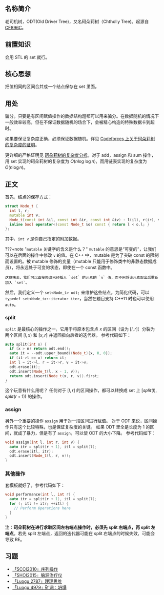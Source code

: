 ## 名称简介

老司机树，ODT(Old Driver Tree)，又名珂朵莉树（Chtholly Tree)。起源自 [CF896C](https://codeforces.com/problemset/problem/896/C)。

## 前置知识

会用 STL 的 set 就行。

## 核心思想

把值相同的区间合并成一个结点保存在 set 里面。

## 用处

骗分。只要是有区间赋值操作的数据结构题都可以用来骗分。在数据随机的情况下一般效率较高，但在不保证数据随机的场合下，会被精心构造的特殊数据卡到超时。

如果要保证复杂度正确，必须保证数据随机。详见 [Codeforces 上关于珂朵莉树的复杂度的证明](http://codeforces.com/blog/entry/56135?#comment-398940)。

更详细的严格证明见 [珂朵莉树的复杂度分析](https://zhuanlan.zhihu.com/p/102786071)。对于 add，assign 和 sum 操作，用 set 实现的珂朵莉树的复杂度为 $O(n \log \log n)$，而用链表实现的复杂度为 $O(n \log n)$。

## 正文

首先，结点的保存方式：

```cpp
struct Node_t {
  int l, r;
  mutable int v;
  Node_t(const int &il, const int &ir, const int &iv) : l(il), r(ir), v(iv) {}
  inline bool operator<(const Node_t &o) const { return l < o.l; }
};
```

其中，`int v` 是你自己指定的附加数据。

???+note "`mutable` 关键字的含义是什么？"
    `mutable` 的意思是“可变的”，让我们可以在后面的操作中修改 `v` 的值。在 C++ 中，mutable 是为了突破 const 的限制而设置的。被 mutable 修饰的变量（mutable 只能用于修饰类中的非静态数据成员），将永远处于可变的状态，即使在一个 const 函数中。
    
    这意味着，我们可以直接修改已经插入 `set` 的元素的 `v` 值，而不用将该元素取出后重新加入 `set`。

然后，我们定义一个 `set<Node_t> odt;` 来维护这些结点。为简化代码，可以 `typedef set<Node_t>::iterator iter`，当然在题目支持 C++11 时也可以使用 `auto`。

### split

`split` 是最核心的操作之一，它用于将原本包含点 $x$ 的区间（设为 $[l, r]$）分裂为两个区间 $[l, x)$ 和 $[x, r]$ 并返回指向后者的迭代器。
参考代码如下：

```cpp
auto split(int x) {
  if (x > n) return odt.end();
  auto it = --odt.upper_bound((Node_t){x, 0, 0});
  if (it->l == x) return it;
  int l = it->l, r = it->r, v = it->v;
  odt.erase(it);
  odt.insert(Node_t(l, x - 1, v));
  return odt.insert(Node_t(x, r, v)).first;
}
```

这个玩意有什么用呢？
任何对于 $[l,r]$ 的区间操作，都可以转换成 set 上 $[split(l),split(r + 1))$ 的操作。

### assign

另外一个重要的操作 `assign` 用于对一段区间进行赋值。
对于 ODT 来说，区间操作只有这个比较特殊，也是保证复杂度的关键。
如果 ODT 里全是长度为 $1$ 的区间，就成了暴力，但是有了 `assign`，可以使 ODT 的大小下降。
参考代码如下：

```cpp
void assign(int l, int r, int v) {
  auto itr = split(r + 1), itl = split(l);
  odt.erase(itl, itr);
  odt.insert(Node_t(l, r, v));
}
```

### 其他操作

套模板就好了，参考代码如下：

```cpp
void performance(int l, int r) {
  auto itr = split(r + 1), itl = split(l);
  for (; itl != itr; ++itl) {
    // Perform Operations here
  }
}
```

注：**珂朵莉树在进行求取区间左右端点操作时，必须先 split 右端点，再 split 左端点**。若先 split 左端点，返回的迭代器可能在 split 右端点的时候失效，可能会导致 RE。

## 习题

- [「SCOI2010」序列操作](https://www.luogu.com.cn/problem/P2572)
- [「SHOI2015」脑洞治疗仪](https://loj.ac/problem/2037)
- [「Luogu 2787」理理思维](https://www.luogu.com.cn/problem/P2787)
- [「Luogu 4979」矿洞：坍塌](https://www.luogu.com.cn/problem/P4979)
